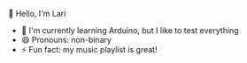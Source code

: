 👋 Hello, I'm Lari
- 🌱 I'm currently learning Arduino, but I like to test everything
- 😄 Pronouns: non-binary
- ⚡ Fun fact: my music playlist is great!
<!---
Asaknup/Asaknup is a ✨ special ✨ repository because its `README.md` (this file) appears on your GitHub profile.
You can click the Preview link to take a look at your changes.
--->
